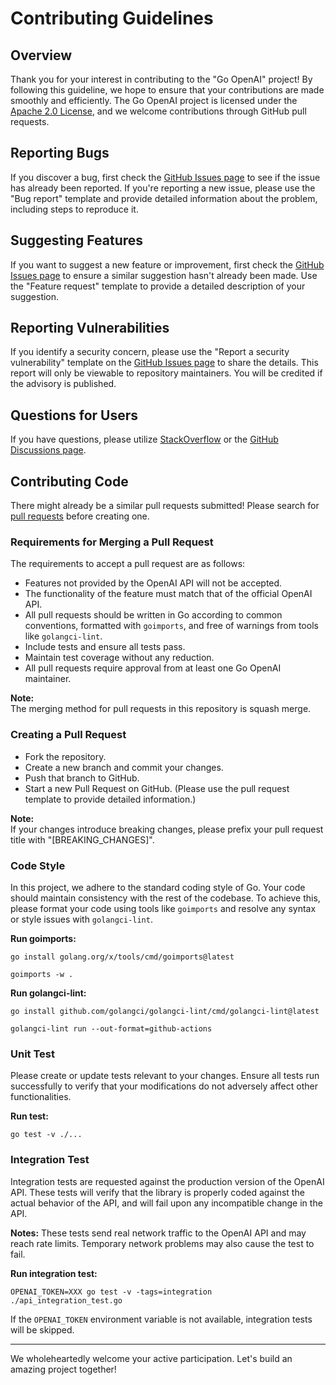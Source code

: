 # Contributing Guidelines

## Overview
Thank you for your interest in contributing to the "Go OpenAI" project! By following this guideline, we hope to ensure that your contributions are made smoothly and efficiently. The Go OpenAI project is licensed under the [Apache 2.0 License](https://github.com/sashabaranov/go-openai/blob/master/LICENSE), and we welcome contributions through GitHub pull requests.

## Reporting Bugs
If you discover a bug, first check the [GitHub Issues page](https://github.com/sashabaranov/go-openai/issues) to see if the issue has already been reported. If you're reporting a new issue, please use the "Bug report" template and provide detailed information about the problem, including steps to reproduce it.

## Suggesting Features
If you want to suggest a new feature or improvement, first check the [GitHub Issues page](https://github.com/sashabaranov/go-openai/issues) to ensure a similar suggestion hasn't already been made. Use the "Feature request" template to provide a detailed description of your suggestion.

## Reporting Vulnerabilities
If you identify a security concern, please use the "Report a security vulnerability" template on the [GitHub Issues page](https://github.com/sashabaranov/go-openai/issues) to share the details. This report will only be viewable to repository maintainers. You will be credited if the advisory is published.

## Questions for Users
If you have questions, please utilize [StackOverflow](https://stackoverflow.com/) or the [GitHub Discussions page](https://github.com/sashabaranov/go-openai/discussions).

## Contributing Code
There might already be a similar pull requests submitted! Please search for [pull requests](https://github.com/sashabaranov/go-openai/pulls) before creating one.

### Requirements for Merging a Pull Request

The requirements to accept a pull request are as follows:

- Features not provided by the OpenAI API will not be accepted.
- The functionality of the feature must match that of the official OpenAI API.
- All pull requests should be written in Go according to common conventions, formatted with `goimports`, and free of warnings from tools like `golangci-lint`.
- Include tests and ensure all tests pass.
- Maintain test coverage without any reduction.
- All pull requests require approval from at least one Go OpenAI maintainer.

**Note:**  
The merging method for pull requests in this repository is squash merge.

### Creating a Pull Request
- Fork the repository.
- Create a new branch and commit your changes.
- Push that branch to GitHub.
- Start a new Pull Request on GitHub. (Please use the pull request template to provide detailed information.)

**Note:**  
If your changes introduce breaking changes, please prefix your pull request title with "[BREAKING_CHANGES]".

### Code Style
In this project, we adhere to the standard coding style of Go. Your code should maintain consistency with the rest of the codebase. To achieve this, please format your code using tools like `goimports` and resolve any syntax or style issues with `golangci-lint`.

**Run goimports:**
```
go install golang.org/x/tools/cmd/goimports@latest
```

```
goimports -w .
```

**Run golangci-lint:**
```
go install github.com/golangci/golangci-lint/cmd/golangci-lint@latest
```

```
golangci-lint run --out-format=github-actions
```

### Unit Test
Please create or update tests relevant to your changes. Ensure all tests run successfully to verify that your modifications do not adversely affect other functionalities.

**Run test:**
```
go test -v ./...
```

### Integration Test
Integration tests are requested against the production version of the OpenAI API. These tests will verify that the library is properly coded against the actual behavior of the API, and will  fail upon any incompatible change in the API.

**Notes:**
These tests send real network traffic to the OpenAI API and may reach rate limits. Temporary network problems may also cause the test to fail.

**Run integration test:**
```
OPENAI_TOKEN=XXX go test -v -tags=integration ./api_integration_test.go
```

If the `OPENAI_TOKEN` environment variable is not available, integration tests will be skipped.

---

We wholeheartedly welcome your active participation. Let's build an amazing project together!
